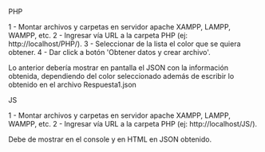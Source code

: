 PHP

1 - Montar archivos y carpetas en servidor apache XAMPP, LAMPP, WAMPP, etc.
2 - Ingresar vía URL a la carpeta PHP (ej: http://localhost/PHP/).
3 - Seleccionar de la lista el color que se quiera obtener.
4 - Dar click a botón 'Obtener datos y crear archivo'.

Lo anterior debería mostrar en pantalla el JSON con la información obtenida, dependiendo del color seleccionado además de escribir lo obtenido en el archivo Respuesta1.json


JS

1 - Montar archivos y carpetas en servidor apache XAMPP, LAMPP, WAMPP, etc.
2 - Ingresar vía URL a la carpeta PHP (ej: http://localhost/JS/).

Debe de mostrar en el console y en HTML en JSON obtenido.
